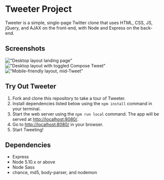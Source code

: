 # Tweeter Project

Tweeter is a simple, single-page Twitter clone that uses HTML, CSS, JS, jQuery, and AJAX on the front-end, with Node and Express on the back-end.

## Screenshots

!["Desktop layout landing page"]()
!["Desktop layout with toggled Compose Tweet"]()
!["Mobile-friendly layout, mid-Tweet"]()

## Try Out Tweeter

1. Fork and clone this repository to take a tour of Tweeter.
2. Install dependencies listed below using the `npm install` command in your terminal.
3. Start the web server using the `npm run local` command. The app will be served at <http://localhost:8080/>.
4. Go to <http://localhost:8080/> in your browser.
5. Start Tweeting!

## Dependencies

- Express
- Node 5.10.x or above
- Node Sass
- chance, md5, body-parser, and nodemon
